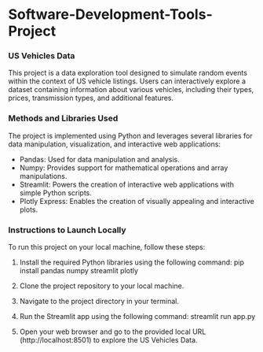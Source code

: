 # Software-Development-Tools-Project
### US Vehicles Data
This project is a data exploration tool designed to simulate random events within the context of US vehicle listings. Users can interactively explore a dataset containing information about various vehicles, including their types, prices, transmission types, and additional features.

### Methods and Libraries Used
The project is implemented using Python and leverages several libraries for data manipulation, visualization, and interactive web applications:

* Pandas: Used for data manipulation and analysis.
* Numpy: Provides support for mathematical operations and array manipulations.
* Streamlit: Powers the creation of interactive web applications with simple Python scripts.
* Plotly Express: Enables the creation of visually appealing and interactive plots.

### Instructions to Launch Locally
To run this project on your local machine, follow these steps:

1. Install the required Python libraries using the following command: pip install pandas numpy streamlit plotly
   
2. Clone the project repository to your local machine.

3. Navigate to the project directory in your terminal.
   
4.  Run the Streamlit app using the following command: streamlit run app.py

5. Open your web browser and go to the provided local URL (http://localhost:8501) to explore the US Vehicles Data. 
